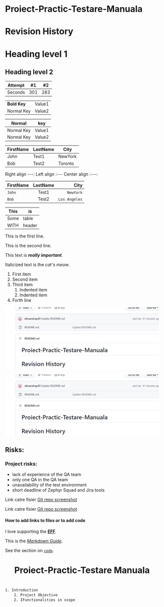 # Proiect-Practic-Testare-Manuala

<h1>Revision History</h1>

# Heading level 1

## Heading level 2


| Attempt | #1    | #2    |
| :-----: | :---: | :---: |
| Seconds | 301   | 283   |


|   |   |
|---|---|
|__Bold Key__| Value1 |
| Normal Key | Value2 |


| Normal  | key  |
|---|---|
| Normal Key | Value1 |
| Normal Key | Value2 |


| FirstName     | LastName      | City     |
| ------------- | ------------- | -------- |
| John          | Test1         | NewYork  |
| Bob           | Test2         | Toronto  |


Right align     ---:
Left align       :---
Center align    :---:


| FirstName     | LastName      | City  |
| :------------ |   :---:       | --------: |
| `John`        | Test1         | `NewYork`   |
| `Bob`         | Test2         | `Los Angeles`   |


|This|is|
|---|---|
|Some |table |
| WITH |header |


This is the first line.

This is the second line.


This text is ***really important***.

Italicized text is the *cat's meow*.

1. First item
2. Second item
3. Third item
    1. Indented item
    2. Indented item
4. Forth line

![Test image load](https://github.com/alexandrap20/Proiect-Practic-Testare-Manuala/blob/main/repo_git.PNG)

![Image tests](https://github.com/alexandrap20/Proiect-Practic-Testare-Manuala/blob/main/repo_git.PNG)

## Risks:
### Project risks: 
- lack of experience of the QA team 
- only one QA in the QA team 
- unavailability of the test environment 
- short deadline of Zephyr Squad and Jira tools 

Link catre fisier [Git repo screenshot](https://github.com/alexandrap20/Proiect-Practic-Testare-Manuala/blob/main/repo_git.PNG)

Link catre fisier [Git repo screenshot](link)

#### How to add links to files or to add code 

I love supporting the **[EFF](https://eff.org)**.

This is the *[Markdown Guide](https://www.markdownguide.org)*.

See the section on [`code`](#code).

# <h1 align="center">Proiect-Practic-Testare Manuala<h1>
     
    
    1. Introduction
        1. Project Objective 
        2. IFunctionalities in scope

